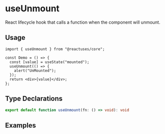 # useUnmount

React lifecycle hook that calls a function when the component will unmount.

## Usage

```tsx
import { useUnmount } from "@reactuses/core";

const Demo = () => {
  const [value] = useState("mounted");
  useUnmount(() => {
    alert("UnMounted");
  });
  return <div>{value}</div>;
};
```

## Type Declarations

```ts
export default function useUnmount(fn: () => void): void
```

## Examples
